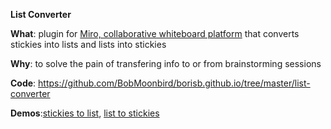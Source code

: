 **List Converter**

**What**: plugin for [Miro, collaborative whiteboard platform](miro.com/api) that converts stickies into lists and lists into stickies

**Why**: to solve the pain of transfering info to or from brainstorming sessions

**Code**: https://github.com/BobMoonbird/borisb.github.io/tree/master/list-converter

**Demos**:[stickies to list](https://www.loom.com/share/d052e10c64c84666b708f069927b5a9f), [list to stickies](https://www.loom.com/share/f883e6827b7146f391c9dfb8a4e2603f)
